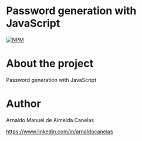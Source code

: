 # Password generation with JavaScript 

[![NPM](https://img.shields.io/npm/l/react)](https://github.com/amac81/Js_PwGenerator/blob/main/LICENSE) 

# About the project

Password generation with JavaScript 

# Author

Arnaldo Manuel de Almeida Canelas

https://www.linkedin.com/in/arnaldocanelas
